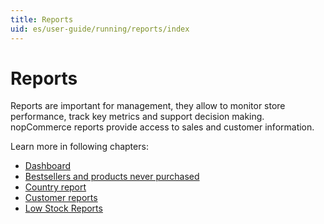 ```yaml
---
title: Reports
uid: es/user-guide/running/reports/index
---
```


# Reports

Reports are important for management, they allow to monitor store performance, track key metrics and support decision making. nopCommerce reports provide access to sales and customer information.

Learn more in following chapters:

* [Dashboard](xref:es/user-guide/running/reports/dashboard)
* [Bestsellers and products never purchased](xref:es/user-guide/running/reports/bestsellers-never-purchased)
* [Country report](xref:es/user-guide/running/reports/country-report)
* [Customer reports](xref:es/user-guide/running/reports/customer-reports)
* [Low Stock Reports](xref:es/user-guide/running/reports/low-stock-reports)